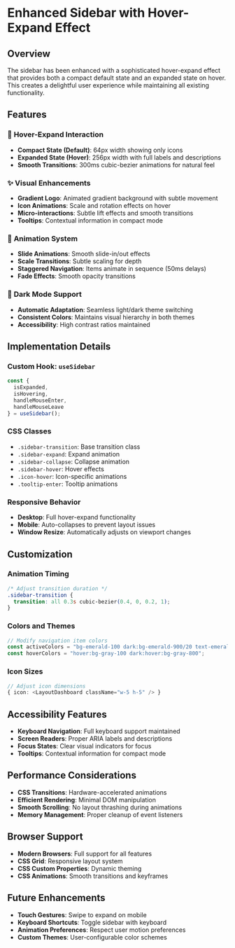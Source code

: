 # Enhanced Sidebar with Hover-Expand Effect

## Overview

The sidebar has been enhanced with a sophisticated hover-expand effect that provides both a compact default state and an expanded state on hover. This creates a delightful user experience while maintaining all existing functionality.

## Features

### 🎯 **Hover-Expand Interaction**
- **Compact State (Default)**: 64px width showing only icons
- **Expanded State (Hover)**: 256px width with full labels and descriptions
- **Smooth Transitions**: 300ms cubic-bezier animations for natural feel

### ✨ **Visual Enhancements**
- **Gradient Logo**: Animated gradient background with subtle movement
- **Icon Animations**: Scale and rotation effects on hover
- **Micro-interactions**: Subtle lift effects and smooth transitions
- **Tooltips**: Contextual information in compact mode

### 🎨 **Animation System**
- **Slide Animations**: Smooth slide-in/out effects
- **Scale Transitions**: Subtle scaling for depth
- **Staggered Navigation**: Items animate in sequence (50ms delays)
- **Fade Effects**: Smooth opacity transitions

### 🌙 **Dark Mode Support**
- **Automatic Adaptation**: Seamless light/dark theme switching
- **Consistent Colors**: Maintains visual hierarchy in both themes
- **Accessibility**: High contrast ratios maintained

## Implementation Details

### Custom Hook: `useSidebar`
```typescript
const { 
  isExpanded, 
  isHovering, 
  handleMouseEnter, 
  handleMouseLeave 
} = useSidebar();
```

### CSS Classes
- `.sidebar-transition`: Base transition class
- `.sidebar-expand`: Expand animation
- `.sidebar-collapse`: Collapse animation
- `.sidebar-hover`: Hover effects
- `.icon-hover`: Icon-specific animations
- `.tooltip-enter`: Tooltip animations

### Responsive Behavior
- **Desktop**: Full hover-expand functionality
- **Mobile**: Auto-collapses to prevent layout issues
- **Window Resize**: Automatically adjusts on viewport changes

## Customization

### Animation Timing
```css
/* Adjust transition duration */
.sidebar-transition {
  transition: all 0.3s cubic-bezier(0.4, 0, 0.2, 1);
}
```

### Colors and Themes
```typescript
// Modify navigation item colors
const activeColors = "bg-emerald-100 dark:bg-emerald-900/20 text-emerald-900 dark:text-emerald-100";
const hoverColors = "hover:bg-gray-100 dark:hover:bg-gray-800";
```

### Icon Sizes
```typescript
// Adjust icon dimensions
{ icon: <LayoutDashboard className="w-5 h-5" /> }
```

## Accessibility Features

- **Keyboard Navigation**: Full keyboard support maintained
- **Screen Readers**: Proper ARIA labels and descriptions
- **Focus States**: Clear visual indicators for focus
- **Tooltips**: Contextual information for compact mode

## Performance Considerations

- **CSS Transitions**: Hardware-accelerated animations
- **Efficient Rendering**: Minimal DOM manipulation
- **Smooth Scrolling**: No layout thrashing during animations
- **Memory Management**: Proper cleanup of event listeners

## Browser Support

- **Modern Browsers**: Full support for all features
- **CSS Grid**: Responsive layout system
- **CSS Custom Properties**: Dynamic theming
- **CSS Animations**: Smooth transitions and keyframes

## Future Enhancements

- **Touch Gestures**: Swipe to expand on mobile
- **Keyboard Shortcuts**: Toggle sidebar with keyboard
- **Animation Preferences**: Respect user motion preferences
- **Custom Themes**: User-configurable color schemes
